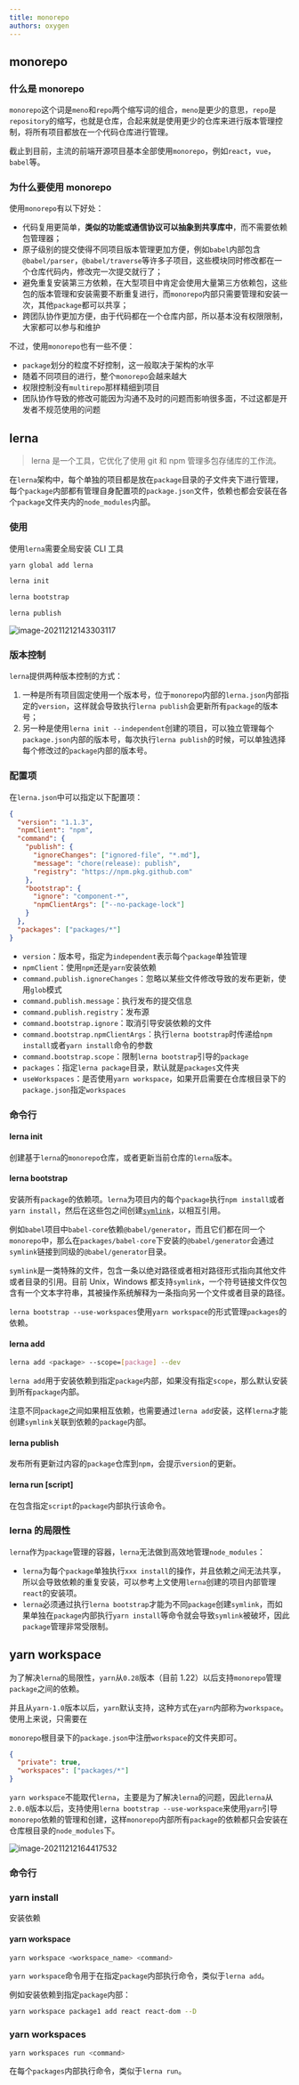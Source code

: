 ```yaml
---
title: monorepo
authors: oxygen
---
```


## monorepo

### 什么是 monorepo

`monorepo`这个词是`meno`和`repo`两个缩写词的组合，`meno`是更少的意思，`repo`是`repository`的缩写，也就是仓库，合起来就是使用更少的仓库来进行版本管理控制，将所有项目都放在一个代码仓库进行管理。

截止到目前，主流的前端开源项目基本全部使用`monorepo`，例如`react`，`vue`，`babel`等。

<!--truncate-->

### 为什么要使用 monorepo

使用`monorepo`有以下好处：

- 代码复用更简单，**类似的功能或通信协议可以抽象到共享库中**，而不需要依赖包管理器；
- 原子级别的提交使得不同项目版本管理更加方便，例如`babel`内部包含`@babel/parser`，`@babel/traverse`等许多子项目，这些模块同时修改都在一个仓库代码内，修改完一次提交就行了；
- 避免重复安装第三方依赖，在大型项目中肯定会使用大量第三方依赖包，这些包的版本管理和安装需要不断重复进行，而`monorepo`内部只需要管理和安装一次，其他`package`都可以共享；
- 跨团队协作更加方便，由于代码都在一个仓库内部，所以基本没有权限限制，大家都可以参与和维护

不过，使用`monorepo`也有一些不便：

- `package`划分的粒度不好控制，这一般取决于架构的水平
- 随着不同项目的进行，整个`monorepo`会越来越大
- 权限控制没有`multirepo`那样精细到项目
- 团队协作导致的修改可能因为沟通不及时的问题而影响很多面，不过这都是开发者不规范使用的问题

## lerna

> lerna 是一个工具，它优化了使用 git 和 npm 管理多包存储库的工作流。

在`lerna`架构中，每个单独的项目都是放在`package`目录的子文件夹下进行管理，每个`package`内部都有管理自身配置项的`package.json`文件，依赖也都会安装在各个`package`文件夹内的`node_modules`内部。

### 使用

使用`lerna`需要全局安装 CLI 工具

```bash
yarn global add lerna

lerna init

lerna bootstrap

lerna publish
```

![image-20211212143303117](../public/images/image-20211212143303117.png)

### 版本控制

`lerna`提供两种版本控制的方式：

1. 一种是所有项目固定使用一个版本号，位于`monorepo`内部的`lerna.json`内部指定的`version`，这样就会导致执行`lerna publish`会更新所有`package`的版本号；
2. 另一种是使用`lerna init --independent`创建的项目，可以独立管理每个`package.json`内部的版本号，每次执行`lerna publish`的时候，可以单独选择每个修改过的`package`内部的版本号。

### 配置项

在`lerna.json`中可以指定以下配置项：

```json
{
  "version": "1.1.3",
  "npmClient": "npm",
  "command": {
    "publish": {
      "ignoreChanges": ["ignored-file", "*.md"],
      "message": "chore(release): publish",
      "registry": "https://npm.pkg.github.com"
    },
    "bootstrap": {
      "ignore": "component-*",
      "npmClientArgs": ["--no-package-lock"]
    }
  },
  "packages": ["packages/*"]
}
```

- `version`：版本号，指定为`independent`表示每个`package`单独管理
- `npmClient`：使用`npm`还是`yarn`安装依赖
- `command.publish.ignoreChanges`：忽略以某些文件修改导致的发布更新，使用`glob`模式
- `command.publish.message`：执行发布的提交信息
- `command.publish.registry`：发布源
- `command.bootstrap.ignore`：取消引导安装依赖的文件
- `command.bootstrap.npmClientArgs`：执行`lerna bootstrap`时传递给`npm install`或者`yarn install`命令的参数
- `command.bootstrap.scope`：限制`lerna bootstrap`引导的`package`
- `packages`：指定`lerna package`目录，默认就是`packages`文件夹
- `useWorkspaces`：是否使用`yarn workspace`，如果开启需要在仓库根目录下的`package.json`指定`workspaces`

### 命令行

#### lerna init

创建基于`lerna`的`monorepo`仓库，或者更新当前仓库的`lerna`版本。

#### lerna bootstrap

安装所有`package`的依赖项。`lerna`为项目内的每个`package`执行`npm install`或者`yarn install`，然后在这些包之间创建[`symlink`](https://zh.wikipedia.org/wiki/%E7%AC%A6%E5%8F%B7%E9%93%BE%E6%8E%A5)，以相互引用。

例如`babel`项目中`babel-core`依赖`@babel/generator`，而且它们都在同一个`monorepo`中，那么在`packages/babel-core`下安装的`@babel/generator`会通过`symlink`链接到同级的`@babel/generator`目录。

`symlink`是一类特殊的文件，包含一条以绝对路径或者相对路径形式指向其他文件或者目录的引用。目前 Unix，Windows 都支持`symlink`，一个符号链接文件仅包含有一个文本字符串，其被操作系统解释为一条指向另一个文件或者目录的路径。

`lerna bootstrap --use-workspaces`使用`yarn workspace`的形式管理`packages`的依赖。

#### lerna add

```bash
lerna add <package> --scope=[package] --dev
```

`lerna add`用于安装依赖到指定`package`内部，如果没有指定`scope`，那么默认安装到所有`package`内部。

注意不同`package`之间如果相互依赖，也需要通过`lerna add`安装，这样`lerna`才能创建`symlink`关联到依赖的`package`内部。

#### lerna publish

发布所有更新过内容的`package`仓库到`npm`，会提示`version`的更新。

#### lerna run [script]

在包含指定`script`的`package`内部执行该命令。

### lerna 的局限性

`lerna`作为`package`管理的容器，`lerna`无法做到高效地管理`node_modules`：

- `lerna`为每个`package`单独执行`xxx install`的操作，并且依赖之间无法共享，所以会导致依赖的重复安装，可以参考上文使用`lerna`创建的项目内部管理`react`的安装项。
- `lerna`必须通过执行`lerna bootstrap`才能为不同`package`创建`symlink`，而如果单独在`package`内部执行`yarn install`等命令就会导致`symlink`被破坏，因此`package`管理非常受限制。

## yarn workspace

为了解决`lerna`的局限性，`yarn`从`0.28`版本（目前 1.22）以后支持`monorepo`管理`package`之间的依赖。

并且从`yarn-1.0`版本以后，`yarn`默认支持，这种方式在`yarn`内部称为`workspace`。使用上来说，只需要在

`monorepo`根目录下的`package.json`中注册`workspace`的文件夹即可。

```json
{
  "private": true,
  "workspaces": ["packages/*"]
}
```

`yarn workspace`不能取代`lerna`，主要是为了解决`lerna`的问题，因此`lerna`从`2.0.0`版本以后，支持使用`lerna bootstrap --use-workspace`来使用`yarn`引导`monorepo`依赖的管理和创建，这样`monorepo`内部所有`package`的依赖都只会安装在仓库根目录的`node_modules`下。

![image-20211212164417532](../public/images/image-20211212164417532.png)

### 命令行

### yarn install

安装依赖

#### yarn workspace

```bash
yarn workspace <workspace_name> <command>
```

`yarn workspace`命令用于在指定`package`内部执行命令，类似于`lerna add`。

例如安装依赖到指定`package`内部：

```bash
yarn workspace package1 add react react-dom --D
```

### yarn workspaces

```bash
yarn workspaces run <command>
```

在每个`packages`内部执行命令，类似于`lerna run`。

